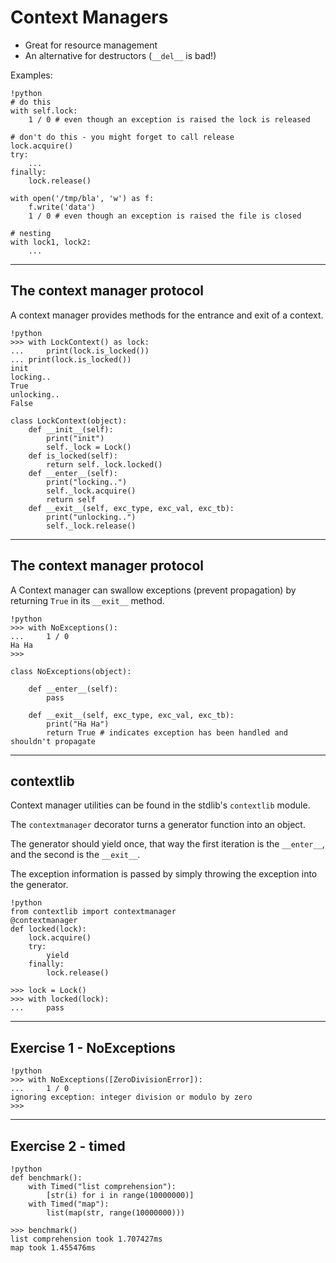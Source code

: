# Context Managers

* Great for resource management
* An alternative for destructors (`__del__` is bad!)

Examples:

    !python
    # do this
	with self.lock:
		1 / 0 # even though an exception is raised the lock is released

    # don't do this - you might forget to call release
	lock.acquire()
	try:
		...
	finally:
		lock.release()

    with open('/tmp/bla', 'w') as f:
		f.write('data')
	    1 / 0 # even though an exception is raised the file is closed

	# nesting
	with lock1, lock2:
		...

---

## The context manager protocol

A context manager provides methods for the entrance and exit of a context.

	!python
	>>> with LockContext() as lock:
	... 	print(lock.is_locked())
	... print(lock.is_locked())
	init
	locking..
	True
	unlocking..
	False

	class LockContext(object):
	    def __init__(self):
			print("init")
			self._lock = Lock()
		def is_locked(self):
			return self._lock.locked()
		def __enter__(self):
			print("locking..")
			self._lock.acquire()
			return self
		def __exit__(self, exc_type, exc_val, exc_tb):
			print("unlocking..")
			self._lock.release()

---

## The context manager protocol

A Context manager can swallow exceptions (prevent propagation) by returning `True` in its `__exit__` method.

	!python
	>>> with NoExceptions():
	...     1 / 0
	Ha Ha
	>>>

	class NoExceptions(object):

		def __enter__(self):
			pass

		def __exit__(self, exc_type, exc_val, exc_tb):
			print("Ha Ha")
			return True # indicates exception has been handled and shouldn't propagate

---

## contextlib

Context manager utilities can be found in the stdlib's `contextlib` module.

The `contextmanager` decorator turns a generator function into an object.

The generator should yield once, that way the first iteration is the `__enter__`, and the second is the `__exit__`.

The exception information is passed by simply throwing the exception into the generator.

	!python
	from contextlib import contextmanager
	@contextmanager
	def locked(lock):
		lock.acquire()
		try:
			yield
		finally:
			lock.release()

	>>> lock = Lock()
	>>> with locked(lock):
	...     pass

---

## Exercise 1 - NoExceptions

	!python
	>>> with NoExceptions([ZeroDivisionError]):
	...	    1 / 0
	ignoring exception: integer division or modulo by zero
	>>>

---

## Exercise 2 - timed

	!python
	def benchmark():
		with Timed("list comprehension"):
			[str(i) for i in range(10000000)]
		with Timed("map"):
			list(map(str, range(10000000)))

	>>> benchmark()
	list comprehension took 1.707427ms
	map took 1.455476ms
